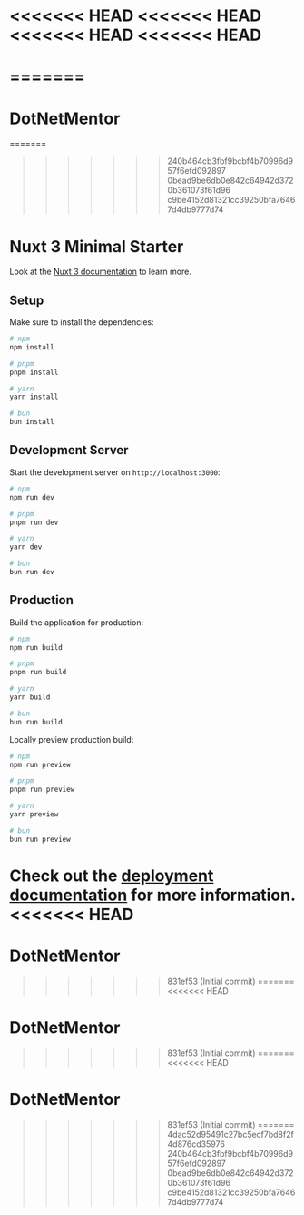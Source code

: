 <<<<<<< HEAD
<<<<<<< HEAD
<<<<<<< HEAD
<<<<<<< HEAD
=======
=======
=======
# DotNetMentor
=======
>>>>>>> 240b464cb3fbf9bcbf4b70996d957f6efd092897
>>>>>>> 0bead9be6db0e842c64942d3720b361073f61d96
>>>>>>> c9be4152d81321cc39250bfa76467d4db9777d74
# Nuxt 3 Minimal Starter

Look at the [Nuxt 3 documentation](https://nuxt.com/docs/getting-started/introduction) to learn more.

## Setup

Make sure to install the dependencies:

```bash
# npm
npm install

# pnpm
pnpm install

# yarn
yarn install

# bun
bun install
```

## Development Server

Start the development server on `http://localhost:3000`:

```bash
# npm
npm run dev

# pnpm
pnpm run dev

# yarn
yarn dev

# bun
bun run dev
```

## Production

Build the application for production:

```bash
# npm
npm run build

# pnpm
pnpm run build

# yarn
yarn build

# bun
bun run build
```

Locally preview production build:

```bash
# npm
npm run preview

# pnpm
pnpm run preview

# yarn
yarn preview

# bun
bun run preview
```

Check out the [deployment documentation](https://nuxt.com/docs/getting-started/deployment) for more information.
<<<<<<< HEAD
=======
# DotNetMentor
>>>>>>> 831ef53 (Initial commit)
=======
<<<<<<< HEAD
# DotNetMentor
>>>>>>> 831ef53 (Initial commit)
=======
<<<<<<< HEAD
# DotNetMentor
>>>>>>> 831ef53 (Initial commit)
=======
>>>>>>> 4dac52d95491c27bc5ecf7bd8f2f4d876cd35976
>>>>>>> 240b464cb3fbf9bcbf4b70996d957f6efd092897
>>>>>>> 0bead9be6db0e842c64942d3720b361073f61d96
>>>>>>> c9be4152d81321cc39250bfa76467d4db9777d74
